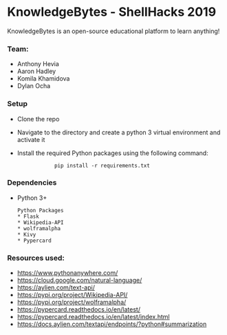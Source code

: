 # KnowledgeBytes - ShellHacks 2019
KnowledgeBytes is an open-source educational platform to learn anything!

### Team:
* Anthony Hevia
* Aaron Hadley
* Komila Khamidova
* Dylan Ocha

### Setup

* Clone the repo
* Navigate to the directory and create a python 3 virtual environment and activate it
* Install the required Python packages using the following command:

                  pip install -r requirements.txt

### Dependencies
* Python 3+

      Python Packages
      * Flask
      * Wikipedia-API
      * wolframalpha
      * Kivy
      * Pypercard

### Resources used:
* https://www.pythonanywhere.com/
* https://cloud.google.com/natural-language/
* https://aylien.com/text-api/
* https://pypi.org/project/Wikipedia-API/
* https://pypi.org/project/wolframalpha/
* https://pypercard.readthedocs.io/en/latest/
* https://pypercard.readthedocs.io/en/latest/index.html
* https://docs.aylien.com/textapi/endpoints/?python#summarization
